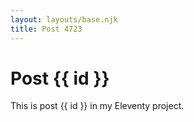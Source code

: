 ```yaml
---
layout: layouts/base.njk
title: Post 4723
---
```


# Post {{ id }}

This is post {{ id }} in my Eleventy project.
